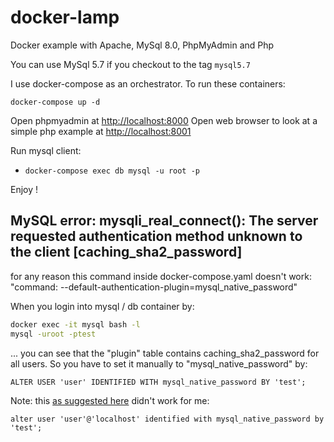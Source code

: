 # docker-lamp

Docker example with Apache, MySql 8.0, PhpMyAdmin and Php

You can use MySql 5.7 if you checkout to the tag `mysql5.7`

I use docker-compose as an orchestrator. To run these containers:

```
docker-compose up -d
```

Open phpmyadmin at [http://localhost:8000](http://localhost:8000)
Open web browser to look at a simple php example at [http://localhost:8001](http://localhost:8001)

Run mysql client:

- `docker-compose exec db mysql -u root -p` 

Enjoy !


## MySQL error:  mysqli_real_connect(): The server requested authentication method unknown to the client [caching_sha2_password]

for any reason this command inside docker-compose.yaml doesn't work:
"command: --default-authentication-plugin=mysql_native_password"

When you login into mysql / db container by:
```bash
docker exec -it mysql bash -l
mysql -uroot -ptest
```
... you can see that the "plugin" table contains caching_sha2_password for all users. So you have to set it manually to "mysql_native_password" by:
```mysql
ALTER USER 'user' IDENTIFIED WITH mysql_native_password BY 'test';
```
Note: this [as suggested here](https://github.com/laradock/laradock/issues/1390#issuecomment-419562297) didn't work for me:
```mysql
alter user 'user'@'localhost' identified with mysql_native_password by 'test';
```
